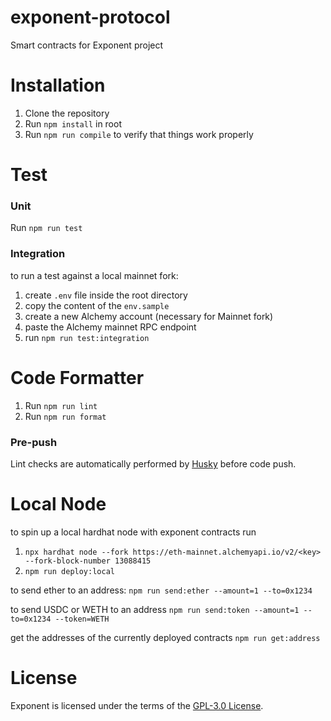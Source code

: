 # exponent-protocol

Smart contracts for Exponent project

# Installation

1. Clone the repository
2. Run `npm install` in root
3. Run `npm run compile` to verify that things work properly

# Test

### Unit

Run `npm run test`

### Integration

to run a test against a local mainnet fork:

1. create `.env` file inside the root directory
2. copy the content of the `env.sample`
3. create a new Alchemy account (necessary for Mainnet fork)
4. paste the Alchemy mainnet RPC endpoint
5. run `npm run test:integration`

# Code Formatter

1. Run `npm run lint`
2. Run `npm run format`

### Pre-push

Lint checks are automatically performed by [Husky](https://typicode.github.io/husky/#/) before code push.

# Local Node

to spin up a local hardhat node with exponent contracts run
  1. `npx hardhat node --fork https://eth-mainnet.alchemyapi.io/v2/<key> --fork-block-number 13088415`
  2. `npm run deploy:local`
  
to send ether to an address:
`npm run send:ether --amount=1 --to=0x1234`

to send USDC or WETH to an address
`npm run send:token --amount=1 --to=0x1234 --token=WETH`

get the addresses of the currently deployed contracts
`npm run get:address`

# License 
Exponent is licensed under the terms of the [GPL-3.0 License](LICENSE).
